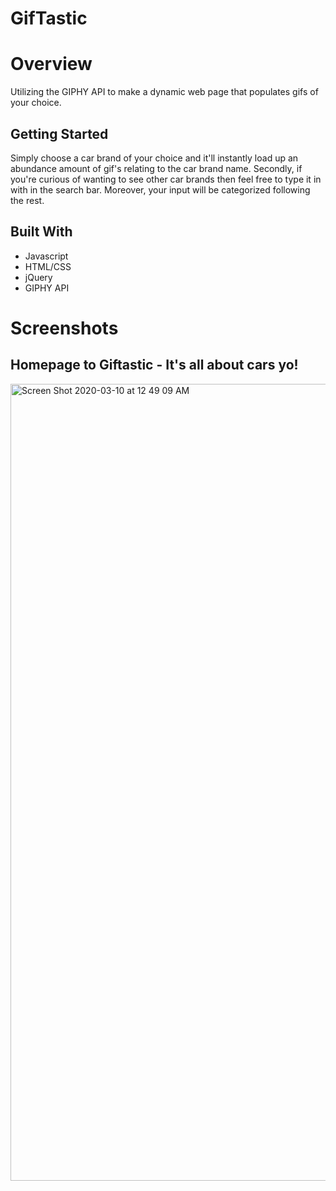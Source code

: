 # GifTastic

# Overview
Utilizing the GIPHY API to make a dynamic web page that populates gifs of your choice.

## Getting Started
Simply choose a car brand of your choice and it'll instantly load up an abundance amount of gif's relating to the car brand name. Secondly, if you're curious of wanting to see other car brands then feel free to type it in with in the search bar.
Moreover, your input will be categorized following the rest.

## Built With
* Javascript
* HTML/CSS
* jQuery
* GIPHY API


# Screenshots

## Homepage to Giftastic - It's all about cars yo!

<img width="1275" alt="Screen Shot 2020-03-10 at 12 49 09 AM" src="https://user-images.githubusercontent.com/55514757/76280830-84f5a280-6269-11ea-92c1-1ba8b882741c.png">
